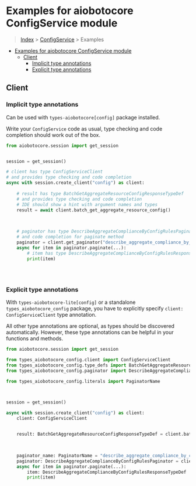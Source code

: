 <a id="examples-for-aiobotocore-configservice-module"></a>

# Examples for aiobotocore ConfigService module

> [Index](../README.md) > [ConfigService](./README.md) > Examples

- [Examples for aiobotocore ConfigService module](#examples-for-aiobotocore-configservice-module)
  - [Client](#client)
    - [Implicit type annotations](#implicit-type-annotations)
    - [Explicit type annotations](#explicit-type-annotations)

<a id="client"></a>

## Client

<a id="implicit-type-annotations"></a>

### Implicit type annotations

Can be used with `types-aiobotocore[config]` package installed.

Write your `ConfigService` code as usual, type checking and code completion
should work out of the box.

```python
from aiobotocore.session import get_session


session = get_session()

# client has type ConfigServiceClient
# and provides type checking and code completion
async with session.create_client("config") as client:
    
    # result has type BatchGetAggregateResourceConfigResponseTypeDef
    # and provides type checking and code completion
    # IDE should show a hint with argument names and types
    result = await client.batch_get_aggregate_resource_config()
    

    
    # paginator has type DescribeAggregateComplianceByConfigRulesPaginator and provides type checking
    # and code completion for paginate method
    paginator = client.get_paginator("describe_aggregate_compliance_by_config_rules")
    async for item in paginator.paginate(...):
        # item has type DescribeAggregateComplianceByConfigRulesResponseTypeDef
        print(item)
    

    
```

<a id="explicit-type-annotations"></a>

### Explicit type annotations

With `types-aiobotocore-lite[config]` or a standalone
`types_aiobotocore_config` package, you have to explicitly specify
`client: ConfigServiceClient` type annotation.

All other type annotations are optional, as types should be discovered
automatically. However, these type annotations can be helpful in your functions
and methods.

```python
from aiobotocore.session import get_session

from types_aiobotocore_config.client import ConfigServiceClient
from types_aiobotocore_config.type_defs import BatchGetAggregateResourceConfigResponseTypeDef
from types_aiobotocore_config.paginator import DescribeAggregateComplianceByConfigRulesPaginator

from types_aiobotocore_config.literals import PaginatorName



session = get_session()

async with session.create_client("config") as client:
    client: ConfigServiceClient

    
    result: BatchGetAggregateResourceConfigResponseTypeDef = client.batch_get_aggregate_resource_config()
    

    
    paginator_name: PaginatorName = "describe_aggregate_compliance_by_config_rules"
    paginator: DescribeAggregateComplianceByConfigRulesPaginator = client.get_paginator(paginator_name)
    async for item in paginator.paginate(...):
        item: DescribeAggregateComplianceByConfigRulesResponseTypeDef
        print(item)
    

    
```
